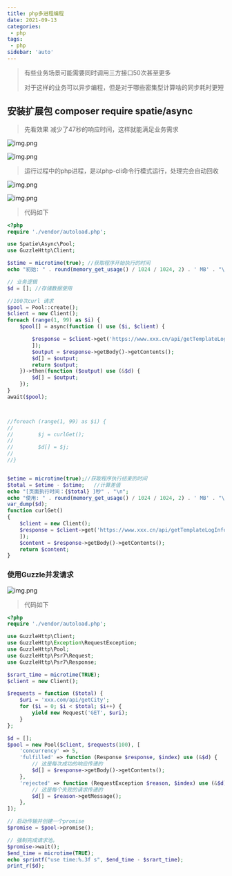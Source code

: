 ```yaml
---
title: php多进程编程
date: 2021-09-13
categories:
 - php
tags:
 - php
sidebar: 'auto'
---
```

> 有些业务场景可能需要同时调用三方接口50次甚至更多
>
> 对于这样的业务可以异步编程，但是对于哪些密集型计算啥的同步耗时更短

## 安装扩展包 composer require spatie/async
> 先看效果 减少了47秒的响应时间，这样就能满足业务需求

![img.png](/php-async/99次并发调用.png)

![img.png](/php-async/99次循环调用.png)

> 运行过程中的php进程，是以php-cli命令行模式运行，处理完会自动回收

![img.png](/php-async/进程.png)

![img.png](/php-async/运行完的进程.png)

> 代码如下

```php
<?php
require './vendor/autoload.php';

use Spatie\Async\Pool;
use GuzzleHttp\Client;

$stime = microtime(true); //获取程序开始执行的时间
echo "初始: " . round(memory_get_usage() / 1024 / 1024, 2) . ' MB' . "\n";

// 业务逻辑
$d = []; //存储数据使用

//100次curl 请求
$pool = Pool::create();
$client = new Client();
foreach (range(1, 99) as $i) {
    $pool[] = async(function () use ($i, $client) {

        $response = $client->get('https://www.xxx.cn/api/getTemplateLogInfo', [
        ]);
        $output = $response->getBody()->getContents();
        $d[] = $output;
        return $output;
    })->then(function ($output) use (&$d) {
        $d[] = $output;
    });
}
await($pool);



//foreach (range(1, 99) as $i) {
//
//        $j = curlGet();
//
//        $d[] = $j;
//
//}


$etime = microtime(true);//获取程序执行结束的时间
$total = $etime - $stime;   //计算差值
echo "[页面执行时间：{$total} ]秒" . "\n";
echo "使用: " . round(memory_get_usage() / 1024 / 1024, 2) . ' MB' . "\n";// 获取运行时间 和 占用内存
var_dump($d);
function curlGet()
{
    $client = new Client();
    $response = $client->get('https://www.xxx.cn/api/getTemplateLogInfo', [
    ]);
    $content = $response->getBody()->getContents();
    return $content;
}

```
### 使用Guzzle并发请求

![img.png](/php-async/使用Guzzle并发请求.png)

> 代码如下
```php
<?php
require './vendor/autoload.php';

use GuzzleHttp\Client;
use GuzzleHttp\Exception\RequestException;
use GuzzleHttp\Pool;
use GuzzleHttp\Psr7\Request;
use GuzzleHttp\Psr7\Response;

$srart_time = microtime(TRUE);
$client = new Client();

$requests = function ($total) {
    $uri = 'xxx.com/api/getCity';
    for ($i = 0; $i < $total; $i++) {
        yield new Request('GET', $uri);
    }
};

$d = [];
$pool = new Pool($client, $requests(100), [
    'concurrency' => 5,
    'fulfilled' => function (Response $response, $index) use (&$d) {
        // 这是每次成功的响应传递的
        $d[] = $response->getBody()->getContents();
    },
    'rejected' => function (RequestException $reason, $index) use (&$d) {
        // 这是每个失败的请求传递的
        $d[] = $reason->getMessage();
    },
]);

// 启动传输并创建一个promise
$promise = $pool->promise();

// 强制完成请求池。
$promise->wait();
$end_time = microtime(TRUE);
echo sprintf("use time:%.3f s", $end_time - $srart_time);
print_r($d);
```